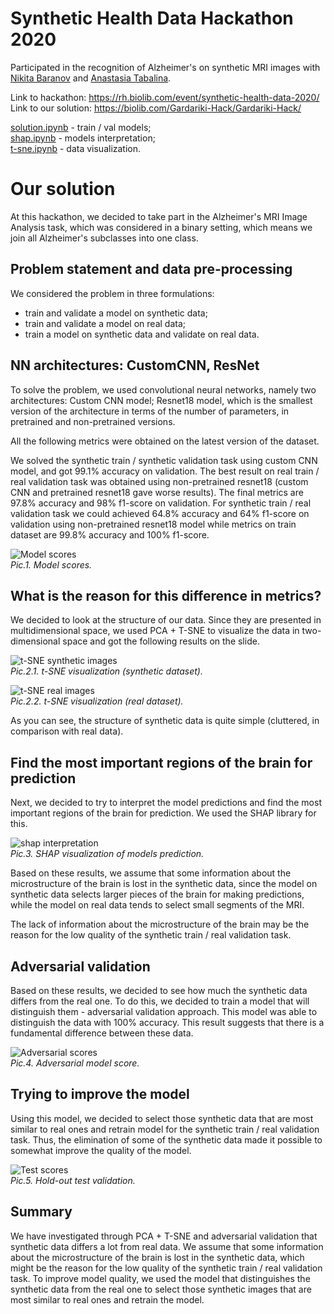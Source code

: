# Synthetic Health Data Hackathon 2020
Participated in the recognition of Alzheimer's on synthetic MRI images with [Nikita Baranov](https://www.linkedin.com/in/nbar/) and [Anastasia Tabalina](https://github.com/TabalinaAnastasia).

Link to hackathon: https://rh.biolib.com/event/synthetic-health-data-2020/<br/>
Link to our solution: https://biolib.com/Gardariki-Hack/Gardariki-Hack/

[solution.ipynb](solution.ipynb) - train / val models;<br/>
[shap.ipynb](shap.ipynb) - models interpretation;<br/>
[t-sne.ipynb](t-sne.ipynb) - data visualization.

# Our solution
At this hackathon, we decided to take part in the Alzheimer's MRI Image Analysis task,
which was considered in a binary setting, which means we join all Alzheimer's subclasses into one class.

## Problem statement and data pre-processing
We considered the problem in three formulations:
- train and validate a model on synthetic data;
- train and validate a model on real data;
- train a model on synthetic data and validate on real data.

## NN architectures: CustomCNN, ResNet
To solve the problem, we used convolutional neural networks, namely two architectures: Custom CNN model; Resnet18 model, which is the smallest version of the architecture in terms of the number of parameters, in pretrained and non-pretrained versions.

All the following metrics were obtained on the latest version of the dataset.

We solved the synthetic train / synthetic validation task using custom CNN model, and got 99.1% accuracy on validation. The best result on real train / real validation task was obtained using non-pretrained resnet18 (custom CNN and pretrained resnet18 gave worse results). The final metrics are 97.8% accuracy and 98% f1-score on validation. For synthetic train / real validation task we could achieved 64.8% accuracy and 64% f1-score on validation using non-pretrained resnet18 model while metrics on train dataset are 99.8% accuracy and 100% f1-score.

![Model scores](images/model_scores.png "Model scores")<br/>
*Pic.1. Model scores.*

## What is the reason for this difference in metrics?
We decided to look at the structure of our data. Since they are presented in multidimensional space, we used PCA + T-SNE to visualize the data in two-dimensional space and got the following results on the slide.

![t-SNE synthetic images](images/tsne_synth.png "t-SNE synthetic images")<br/>
*Pic.2.1. t-SNE visualization (synthetic dataset).*

![t-SNE real images](images/tsne_real.png "t-SNE real images")<br/>
*Pic.2.2. t-SNE visualization (real dataset).*

As you can see, the structure of synthetic data is quite simple (cluttered, in comparison with real data).

## Find the most important regions of the brain for prediction
Next, we decided to try to interpret the model predictions and find the most important regions of the brain for prediction.
We used the SHAP library for this.

![shap interpretation](images/shap.png "shap interpretation")<br/>
*Pic.3. SHAP visualization of models prediction.*

Based on these results, we assume that some information about the microstructure
of the brain is lost in the synthetic data, since the model on synthetic data selects larger pieces of the brain
for making predictions, while the model on real data tends to select small segments of the MRI.

The lack of information about the microstructure of the brain may be the reason for the low quality
of the synthetic train / real validation task.

## Adversarial validation
Based on these results, we decided to see how much the synthetic data differs from the real one.
To do this, we decided to train a model that will distinguish them - adversarial validation approach.
This model was able to distinguish the data with 100% accuracy.
This result suggests that there is a fundamental difference between these data.

![Adversarial scores](images/adversarial_scores.png "Adversarial scores")<br/>
*Pic.4. Adversarial model score.*

## Trying to improve the model
Using this model, we decided to select those synthetic data that are most similar to real ones and retrain model
for the synthetic train / real validation task. Thus, the elimination of some of the synthetic data made it possible to somewhat improve the quality of the model.

![Test scores](images/test_scores.png "Test scores")<br/>
*Pic.5. Hold-out test validation.*

## Summary
We have investigated through PCA + T-SNE and adversarial validation that synthetic data differs a lot from real data.
We assume that some information about the microstructure of the brain is lost in the synthetic data,
which might be the reason for the low quality of the synthetic train / real validation task.
To improve model quality, we used the model that distinguishes the synthetic data from the real one
to select those synthetic images that are most similar to real ones and retrain the model.
